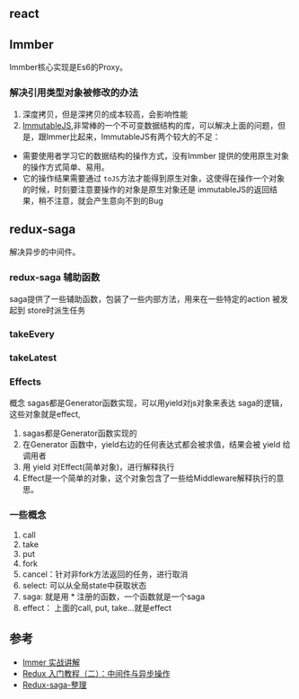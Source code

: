 ## react
## Immber
Immber核心实现是Es6的Proxy。

### 解决引用类型对象被修改的办法
1. 深度拷贝，但是深拷贝的成本较高，会影响性能
2. [ImmutableJS](https://github.com/immutable-js/immutable-js),非常棒的一个不可变数据结构的库，可以解决上面的问题，但是，跟Immer比起来，ImmutableJS有两个较大的不足：
- 需要使用者学习它的数据结构的操作方式，没有Immber 提供的使用原生对象的操作方式简单、易用。
- 它的操作结果需要通过 `toJS`方法才能得到原生对象，这使得在操作一个对象的时候，时刻要注意要操作的对象是原生对象还是 immutableJS的返回结果，稍不注意，就会产生意向不到的Bug

## redux-saga
解决异步的中间件。
### redux-saga 辅助函数
saga提供了一些辅助函数，包装了一些内部方法，用来在一些特定的action 被发起到 store时派生任务
### takeEvery

### takeLatest

### Effects
概念
sagas都是Generator函数实现，可以用yield对js对象来表达 saga的逻辑，这些对象就是effect,
1. sagas都是Generator函数实现的
2. 在Generator 函数中，yield右边的任何表达式都会被求值，结果会被 yield 给调用者
3. 用 yield 对Effect(简单对象)，进行解释执行
4. Effect是一个简单的对象，这个对象包含了一些给Middleware解释执行的意思。
### 一些概念
1. call
2. take
3. put
4. fork
5. cancel：针对非fork方法返回的任务，进行取消
6. select: 可以从全局state中获取状态
7. saga: 就是用 * 注册的函数，一个函数就是一个saga
8. effect： 上面的call, put, take...就是effect



## 参考
- [Immer 实战讲解](https://github.com/ronffy/immer-tutorial)
- [Redux 入门教程（二）：中间件与异步操作](http://www.ruanyifeng.com/blog/2016/09/redux_tutorial_part_two_async_operations.html)
- [Redux-saga-整理](https://www.cnblogs.com/feng9exe/p/11727847.html)